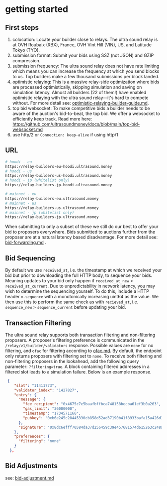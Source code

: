 # getting started

## First steps

1. colocation: Locate your builder close to relays. The ultra sound relay is at OVH Roubaix (RBX), France, OVH Vint Hill (VIN), US, and Latitude Tokyo (TYO).
2. submission format: Submit your bids using SSZ (not JSON) and GZIP compression.
3. submission frequency: The ultra sound relay does not have rate limiting which means you can increase the frequency at which you send blocks to us. Top builders make a few thousand submissions per block landed.
4. optimistic relaying: This is a massive relay-side optimization where bids are processed optimistically, skipping simulation and saving on simulation latency. Almost all builders (22 of them!) have enabled optimistic relaying with the ultra sound relay—it's hard to compete without. For more detail see: [optimistic-relaying-builder-guide.md](optimistic-relaying-builder-guide.md "mention").
5. top bid websocket: To make competitive bids a builder needs to be aware of the auction's bid-to-beat, the top bid. We offer a websocket to efficiently keep track. Read more here: https://github.com/ultrasoundmoney/docs/blob/main/top-bid-websocket.md
6. use http/2 or `Connection: keep-alive` if using http/1

## URL

```bash
# hoodi - eu
https://relay-builders-eu-hoodi.ultrasound.money
# hoodi - us
https://relay-builders-us-hoodi.ultrasound.money
# hoodi - jp (whitelist only)
https://relay-builders-jp-hoodi.ultrasound.money

# mainnet - eu
https://relay-builders-eu.ultrasound.money
# mainnet - us
https://relay-builders-us.ultrasound.money
# mainnet - jp (whitelist only)
https://relay-builders-jp.ultrasound.money
```

When submitting to only a subset of these we still do our best to offer your bid to proposers everywhere. Bids submitted to auctions further from the proposer are at a natural latency based disadvantage. For more detail see: [bid-forwarding.md](bid-forwarding.md "mention") .

## Bid Sequencing

By default we use `received_at`, i.e. the timestamp at which we received your bid but prior to downloading the full HTTP body, to sequence your bids. Meaning updates to your bid only happen if `received_at_new` > `received_at_current`. Due to unpredictability in network latency, you may wish to determine the sequencing yourself. To do this, include a HTTP header `x-sequence` with a monotonically increasing uint64 as the value. We then use this to perform the same check as with `recieved_at`, i.e. `sequence_new` > `sequence_current` before updating your bid.

## Transaction Filtering

The ultra sound relay supports both transaction filtering and non-filtering proposers. A proposer's filtering preference is communicated in the `/relay/v1/builder/validators` response. Possible values are `none` for no filtering, and `ofac` for filtering according to  [ofac.md](../proposers/ofac.md "mention"). By default, the endpoint only returns proposers with filtering set to `none`. To receive both filtering and non-filtering proposers in the lookahead, add the following query parameter: `?filtering=true`. A block containing filtered addresses in a filtered slot leads to a simulation failure. Below is an example response.

```json
 {
    "slot": "11411773",
    "validator_index": "1427827",
    "entry": {
      "message": {
        "fee_recipient": "0x4675c7e5baafbffbca748158becba61ef3b0a263",
        "gas_limit": "36000000",
        "timestamp": "1734571166",
        "pubkey": "0xb6e245c28445330cb858d52ad37190b41f8933bafa15a426d12864fac8af4b209920bc44374f15b2ccbab9fcd70cc9bb"
      },
      "signature": "0x8dc6efff70584da37d256459c39e457681574d615263c248af9c7cc46cfef104994762b9fc7d3a2ddf594359d2a258170e507fe09c9984405e11559b1b35ea6da4dc5a8b1938a6afd46ced846d0d4ffd3a8643b1ec794e371951aa790a07f4c8"
    },
    "preferences": {
      "filtering": "none"
    }
  },
```

## Bid Adjustments

see: [bid-adjustment.md](bid-adjustment.md "mention")
